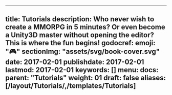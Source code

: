 ---
title: Tutorials
description: Who never wish to create a MMORPG in 5 minutes? Or even become a Unity3D master without opening the editor? This is where the fun begins!
godocref:
emoji: ":video_game:"
sectionImg: "assets/svg/book-cover.svg"
date: 2017-02-01
publishdate: 2017-02-01
lastmod: 2017-02-01
keywords: []
menu:
  docs:
    parent: "Tutorials"
weight: 01
draft: false
aliases: [/layout/Tutorials/,/templates/Tutorials]
----